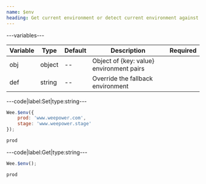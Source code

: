```yaml
---
name: $env
heading: Get current environment or detect current environment against specified object
---
```


---variables---

| Variable | Type   | Default | Description                              | Required |
| -------- | ------ | ------- | ---------------------------------------- | -------- |
| obj      | object | --      | Object of {key: value} environment pairs |          |
| def      | string | --      | Override the fallback environment        |          |

---code|label:Set|type:string---

```javascript
Wee.$env({
	prod: 'www.weepower.com',
	stage: 'www.weepower.stage'
});
```

```javascript
prod
```

---code|label:Get|type:string---

```javascript
Wee.$env();
```

```javascript
prod
```